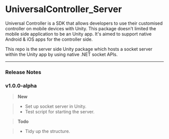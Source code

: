 # UniversalController_Server

Universal Controller is a SDK that allows developers to use their customised controller on mobile devices with Unity. This package doesn't limited the mobile side application to be an Unity app. It's aimed to support native Android & iOS apps for the controller side.

This repo is the server side Unity package which hosts a socket server within the Unity app by using native .NET socket APIs.

---

### Release Notes

### v1.0.0-alpha

> __New__

> - Set up socket server in Unity.
> - Test script for starting the server.

> __Todo__

> - Tidy up the structure.
